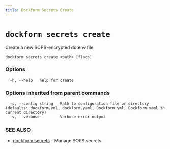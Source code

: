 ```yaml
---
title: Dockform Secrets Create
---
```


# `dockform secrets create`

Create a new SOPS-encrypted dotenv file

```
dockform secrets create <path> [flags]
```

### Options

```
  -h, --help   help for create
```

### Options inherited from parent commands

```
  -c, --config string   Path to configuration file or directory (defaults: dockform.yml, dockform.yaml, Dockform.yml, Dockform.yaml in current directory)
  -v, --verbose         Verbose error output
```

### SEE ALSO

* [dockform secrets](/docs/cli/dockform_secrets)	 - Manage SOPS secrets

